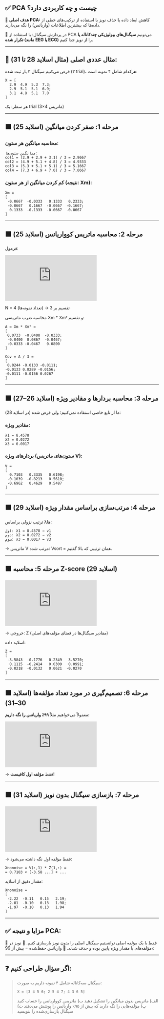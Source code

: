 ## ✅ PCA چیست و چه کاربردی دارد؟

🔹 **هدف اصلی PCA:**
کاهش ابعاد داده یا حذف نویز با استفاده از ترکیب‌های خطی از داده‌ها که بیشترین اطلاعات (واریانس) را نگه می‌دارند.

🔹 در پردازش سیگنال:
با استفاده از PCA می‌تونیم **سیگنال‌های بیولوژیکی چندکاناله یا تکرار شده (مانند EEG یا ECG)** را از نویز جدا کنیم.

---

## 🔢 مثال عددی اصلی (مثال اسلاید 28 تا 31):

فرض می‌کنیم سیگنال ۳ بار ثبت شده (۳ trial)، هرکدام شامل ۴ نمونه است:

```
X = [
  2.9  4.9  5.3  7.3;
  2.9  5.1  5.1  6.9;
  3.1  4.8  5.1  7.0
]
```

هر سطر: یک trial (3×4 ماتریس)

---

## 🟩 مرحله 1: صفر کردن میانگین (اسلاید 25)

### محاسبه میانگین هر ستون:

```
میانگین ستون‌ها:
col1 = (2.9 + 2.9 + 3.1) / 3 = 2.9667
col2 = (4.9 + 5.1 + 4.8) / 3 = 4.9333
col3 = (5.3 + 5.1 + 5.1) / 3 = 5.1667
col4 = (7.3 + 6.9 + 7.0) / 3 = 7.0667
```

### کم کردن میانگین از هر ستون (نتیجه: Xm):

```
Xm =
[
 -0.0667  -0.0333   0.1333   0.2333;
 -0.0667   0.1667  -0.0667  -0.1667;
  0.1333  -0.1333  -0.0667  -0.0667
]
```

---

## 🟩 مرحله 2: محاسبه ماتریس کوواریانس (اسلاید 25)

فرمول:



![Math Formula](<https://latex.codecogs.com/svg.latex?%5Ctext%7BCov%7D%20%3D%20%5Cfrac%7B1%7D%7BN-1%7D%20%5Ccdot%20Xm%20%5Ccdot%20Xm%5ET>)


N = 4 (تعداد نمونه‌ها) → تقسیم بر 3

محاسبه ضرب ماتریسی Xm \* Xmᵀ و تقسیم:

```
A = Xm * Xmᵀ =
[
 0.0733  -0.0400  -0.0333;
 -0.0400  0.0867  -0.0467;
 -0.0333 -0.0467   0.0800
]

Cov = A / 3 =
[
 0.0244 -0.0133 -0.0111;
-0.0133 0.0289 -0.0156;
-0.0111 -0.0156 0.0267
]
```

---

## 🟩 مرحله 3: محاسبه بردارها و مقادیر ویژه (اسلاید 26–27)

ما از تابع خاصی استفاده نمی‌کنیم؛ ولی فرض شده (در اسلاید 28):

### مقادیر ویژه:

```
λ1 = 8.4578
λ2 = 0.0272
λ3 = 0.0017
```

### بردارهای ویژه (ستون‌های ماتریس V):

```
V =
[
  0.7103   0.3335   0.6198;
 -0.1039  -0.8213   0.5610;
 -0.6962   0.4629   0.5487
]
```

---

## 🟩 مرحله 4: مرتب‌سازی براساس مقدار ویژه (اسلاید 29)

ترتیب نزولی براساس λها:

```
اول: λ1 = 8.4578 → v1  
دوم: λ2 = 0.0272 → v2  
سوم: λ3 = 0.0017 → v3
```

→ ماتریس V مرتب شده: Vsort = همان ترتیبی که بالا گفتیم.

---

## 🟩 مرحله 5: محاسبه Z-score (اسلاید 29)



![Math Formula](<https://latex.codecogs.com/svg.latex?Z%20%3D%20V%5E%7BT%7D%20%5Ccdot%20Xm>)


→ خروجی: Z (مقادیر سیگنال‌ها در فضای مؤلفه‌های اصلی)

اسلاید داده:

```
Z =
[
 -3.5843  -0.1776   0.2349   3.5270;
  0.1115  -0.2414   0.0309   0.0991;
 -0.0218  -0.0132   0.0621  -0.0270
]
```

---

## 🟩 مرحله 6: تصمیم‌گیری در مورد تعداد مؤلفه‌ها (اسلاید 30–31)

معمولاً می‌خواهیم مثلاً **۹۹٪ واریانس را نگه داریم**:



![Math Formula](<https://latex.codecogs.com/svg.latex?%5Cfrac%7B%5Clambda_1%7D%7B%5Csum%20%5Clambda_i%7D%20%3D%20%5Cfrac%7B8.4578%7D%7B8.4578%2B0.0272%2B0.0017%7D%20%3D%20%5Cfrac%7B8.4578%7D%7B8.4867%7D%20%E2%89%88%200.9966%20%3D%2099.66%5C%25>)


→ فقط **مؤلفه اول کافیست!**

---

## 🟩 مرحله 7: بازسازی سیگنال بدون نویز (اسلاید 31)



![Math Formula](<https://latex.codecogs.com/svg.latex?X_%7B%5Ctext%7Bnonoise%7D%7D%20%3D%20v_1%20%5Ccdot%20z_1>)


→ فقط مؤلفه اول نگه داشته می‌شود:

```
Xnonoise = V(:,1) * Z(1,:) =
= 0.7103 × [-3.58 ...] + ...
```

مقدار دقیق از اسلاید:

```
Xnonoise =
[
 -2.22  -0.11   0.15   2.19;
 -2.01  -0.10   0.13   1.98;
 -1.97  -0.10   0.13   1.94
]
```

---

## ✅ مزایا و نتیجه PCA:

🔹 فقط با یک مؤلفه اصلی توانستیم سیگنال اصلی را بدون نویز بازسازی کنیم.
🔹 نویز در مؤلفه‌های با مقدار ویژه پایین بوده و حذف شدند.
🔹 واریانس حفظ‌شده = بیش از 99٪

---

## ❓ اگر سؤال طراحی کنیم:

> سیگنال سه‌کاناله شامل ۴ نمونه داریم به صورت:
>
> ```
> X = [3 4 5 6; 2 5 4 7; 4 3 6 5]
> ```
>
> الف) ماتریس بدون میانگین را تشکیل دهید
> ب) ماتریس کوواریانس را حساب کنید
> پ) مؤلفه‌هایی را نگه دارید که بیش از ۹۵٪ واریانس را پوشش می‌دهند
> ت) سیگنال بازسازی‌شده را بنویسید

